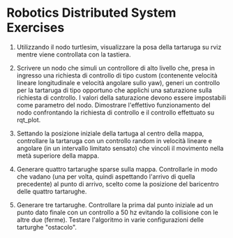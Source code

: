 # Robotics Distributed System Exercises


1. Utilizzando il nodo turtlesim, visualizzare la posa della tartaruga su rviz mentre viene controllata con la tastiera. 

2. Scrivere un nodo che simuli un controllore di alto livello che, presa in ingresso una richiesta di controllo di tipo custom (contenente velocità lineare longitudinale e velocità angolare sullo yaw), generi un controllo per la tartaruga di tipo opportuno che applichi una saturazione sulla richiesta di controllo. I valori della saturazione devono essere impostabili come parametro del nodo. Dimostrare l'effettivo funzionamento del nodo confrontando la richiesta di controllo e il controllo effettuato su rqt_plot.

3. Settando la posizione iniziale della tartuga al centro della mappa, controllare la tartaruga con un controllo random in velocità lineare e angolare (in un intervallo limitato sensato) che vincoli il movimento nella metà superiore della mappa. 

4. Generare quattro tartarughe sparse sulla mappa. Controllarle in modo che vadano (una per volta, quindi aspettando l'arrivo di quella precedente) al punto di arrivo, scelto come la posizione del baricentro delle quattro tartarughe.

5. Generare tre tartarughe. Controllare la prima dal punto iniziale ad un punto dato finale con un controllo a 50 hz evitando la collisione con le altre due (ferme). Testare l'algoritmo in varie configurazioni delle tarturghe "ostacolo".
